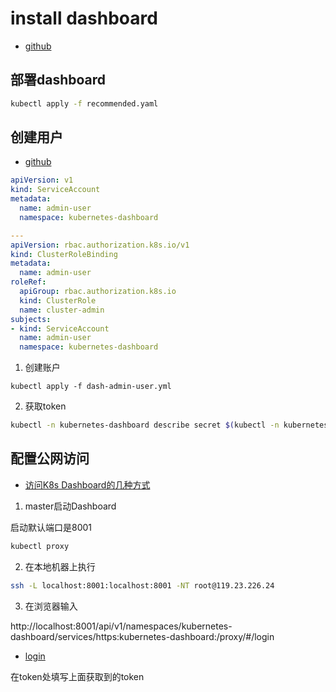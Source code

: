 # install dashboard

- [github](https://github.com/kubernetes/dashboard)

## 部署dashboard

```sh
kubectl apply -f recommended.yaml
```

## 创建用户

- [github](https://github.com/kubernetes/dashboard/blob/master/docs/user/access-control/creating-sample-user.md)

```yaml
apiVersion: v1
kind: ServiceAccount
metadata:
  name: admin-user
  namespace: kubernetes-dashboard

---
apiVersion: rbac.authorization.k8s.io/v1
kind: ClusterRoleBinding
metadata:
  name: admin-user
roleRef:
  apiGroup: rbac.authorization.k8s.io
  kind: ClusterRole
  name: cluster-admin
subjects:
- kind: ServiceAccount
  name: admin-user
  namespace: kubernetes-dashboard
```

1. 创建账户

```
kubectl apply -f dash-admin-user.yml
```

2. 获取token

```sh
kubectl -n kubernetes-dashboard describe secret $(kubectl -n kubernetes-dashboard get secret | grep k8s-dashboard-admin-user | awk '{print $1}')
```

## 配置公网访问

- [访问K8s Dashboard的几种方式](https://segmentfault.com/a/1190000023130407)

1. master启动Dashboard

启动默认端口是8001

```sh
kubectl proxy
```

2. 在本地机器上执行

```sh
ssh -L localhost:8001:localhost:8001 -NT root@119.23.226.24
```

3. 在浏览器输入

http://localhost:8001/api/v1/namespaces/kubernetes-dashboard/services/https:kubernetes-dashboard:/proxy/#/login

- [login](http://localhost:8001/api/v1/namespaces/kubernetes-dashboard/services/https:kubernetes-dashboard:/proxy/#/login)

在token处填写上面获取到的token


